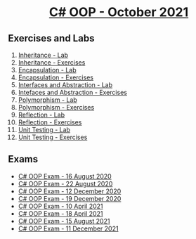 # <a href="https://softuni.bg/trainings/3484/csharp-oop-october-2021/internal"><p align="center"> C# OOP - October 2021<p>
</a>



## Exercises and Labs


1. <a href="https://github.com/NikolovDaniel/Software-University--SoftUni-/tree/main/C%23%20Course/C%23%20OOP/C%23%20OOP%20-%20Exercises/Inheritance%20-%20Lab"> Inheritance - Lab </a>
2. <a href="https://github.com/NikolovDaniel/Software-University--SoftUni-/tree/main/C%23%20Course/C%23%20OOP/C%23%20OOP%20-%20Exercises/Inheritance%20-%20Exercises"> Inheritance - Exercises </a>
3. <a href="https://github.com/NikolovDaniel/Software-University--SoftUni-/tree/main/C%23%20Course/C%23%20OOP/C%23%20OOP%20-%20Exercises/Encapsulation%20-%20Lab"> Encapsulation - Lab </a>
4. <a href="https://github.com/NikolovDaniel/Software-University--SoftUni-/tree/main/C%23%20Course/C%23%20OOP/C%23%20OOP%20-%20Exercises/Encapsulation%20-%20Exercises"> Encapsulation - Exercises </a>
5. <a href="https://github.com/NikolovDaniel/Software-University--SoftUni-/tree/main/C%23%20Course/C%23%20OOP/C%23%20OOP%20-%20Exercises/Interfaces%20and%20Abstractions%20-%20Lab"> Interfaces and Abstraction - Lab </a>
6. <a href="https://github.com/NikolovDaniel/Software-University--SoftUni-/tree/main/C%23%20Course/C%23%20OOP/C%23%20OOP%20-%20Exercises/Interfaces%20and%20Abstractions%20-%20Exercises"> Intefaces and Abstraction - Exercises </a>
7. <a href="https://github.com/NikolovDaniel/Software-University--SoftUni-/tree/main/C%23%20Course/C%23%20OOP/C%23%20OOP%20-%20Exercises/Polymorphism%20-%20Lab"> Polymorphism - Lab </a>
8. <a href="https://github.com/NikolovDaniel/Software-University--SoftUni-/tree/main/C%23%20Course/C%23%20OOP/C%23%20OOP%20-%20Exercises/Polymorphism%20-%20Exercises"> Polymorphism - Exercises </a>
9. <a href="https://github.com/NikolovDaniel/Software-University--SoftUni-/tree/main/C%23%20Course/C%23%20OOP/C%23%20OOP%20-%20Exercises/Reflection%20-%20Lab"> Reflection - Lab </a>
10. <a href="https://github.com/NikolovDaniel/Software-University--SoftUni-/tree/main/C%23%20Course/C%23%20OOP/C%23%20OOP%20-%20Exercises/Reflection%20-%20Exercises"> Reflection - Exercises </a>
11. <a href="https://github.com/NikolovDaniel/Software-University--SoftUni-/tree/main/C%23%20Course/C%23%20OOP/C%23%20OOP%20-%20Exercises/Unit%20Testing%20-%20Lab"> Unit Testing - Lab </a>
12. <a href="https://github.com/NikolovDaniel/Software-University--SoftUni-/tree/main/C%23%20Course/C%23%20OOP/C%23%20OOP%20-%20Exercises/Unit%20Testing%20-%20Exercises"> Unit Testing - Exercises </a>

## Exams
- <a href="https://github.com/NikolovDaniel/Software-University--SoftUni-/tree/main/C%23%20Course/C%23%20OOP/C%23%20OOP%20-%20Exams/C%23%20OOP%20Exam%20-%2016%20August%202020"> C# OOP Exam - 16 August 2020 </a>
- <a href="https://github.com/NikolovDaniel/Software-University--SoftUni-/tree/main/C%23%20Course/C%23%20OOP/C%23%20OOP%20-%20Exams/C%23%20OOP%20Exam%20-%2022%20August%202020"> C# OOP Exam - 22 August 2020 </a>
- <a href="https://github.com/NikolovDaniel/Software-University--SoftUni-/tree/main/C%23%20Course/C%23%20OOP/C%23%20OOP%20-%20Exams/C%23%20OOP%20Exam%20-%2012%20December%202020"> C# OOP Exam - 12 December 2020 </a>
- <a href="https://github.com/NikolovDaniel/Software-University--SoftUni-/tree/main/C%23%20Course/C%23%20OOP/C%23%20OOP%20-%20Exams/C%23%20OOP%20Exam%20-%2019%20December%202020"> C# OOP Exam - 19 December 2020 </a>
- <a href="https://github.com/NikolovDaniel/Software-University--SoftUni-/tree/main/C%23%20Course/C%23%20OOP/C%23%20OOP%20-%20Exams/C%23%20OOP%20Exam%20-%2010%20April%202021"> C# OOP Exam - 10 April 2021 </a>
- <a href="https://github.com/NikolovDaniel/Software-University--SoftUni-/tree/main/C%23%20Course/C%23%20OOP/C%23%20OOP%20-%20Exams/C%23%20OOP%20Exam%20-%2018%20April%202021"> C# OOP Exam - 18 April 2021 </a>
- <a href="https://github.com/NikolovDaniel/Software-University--SoftUni-/tree/main/C%23%20Course/C%23%20OOP/C%23%20OOP%20-%20Exams/C%23%20OOP%20Exam%20-%2015%20August%202021"> C# OOP Exam - 15 August 2021 </a>
- <a href="https://github.com/NikolovDaniel/Software-University--SoftUni-/tree/main/C%23%20Course/C%23%20OOP/C%23%20OOP%20-%20Exams/C%23%20OOP%20Exam%20-%2011%20December%202021"> C# OOP Exam - 11 December 2021 </a>
